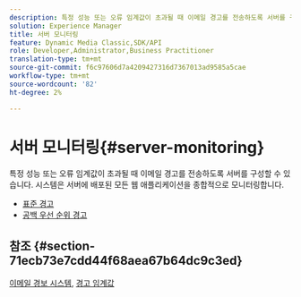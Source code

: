 ```yaml
---
description: 특정 성능 또는 오류 임계값이 초과될 때 이메일 경고를 전송하도록 서버를 구성할 수 있습니다. 시스템은 서버에 배포된 모든 웹 애플리케이션을 종합적으로 모니터링합니다.
solution: Experience Manager
title: 서버 모니터링
feature: Dynamic Media Classic,SDK/API
role: Developer,Administrator,Business Practitioner
translation-type: tm+mt
source-git-commit: f6c97606d7a4209427316d7367013ad9585a5cae
workflow-type: tm+mt
source-wordcount: '82'
ht-degree: 2%

---
```



# 서버 모니터링{#server-monitoring}

특정 성능 또는 오류 임계값이 초과될 때 이메일 경고를 전송하도록 서버를 구성할 수 있습니다. 시스템은 서버에 배포된 모든 웹 애플리케이션을 종합적으로 모니터링합니다.

* [표준 경고](r-standard-alerts.md)
* [공백 우선 순위 경고](c-heap-space-priority-alert.md)

## 참조 {#section-71ecb73e7cdd44f68aea67b64dc9c3ed}

[이메일 경보 시스템](../../../../is-api/image-serving-api-ref/c-configuration-and-administration/c-server-settings/r-monitoring-and-alerting-system.md#reference-4b604b5f8b014ecca89cf55d8ebb2d39),  [경고 임계값](../../../../is-api/image-serving-api-ref/c-configuration-and-administration/c-server-settings/r-alert-thresholds.md#reference-a77d3f92f456419a878bf18782d38922)
